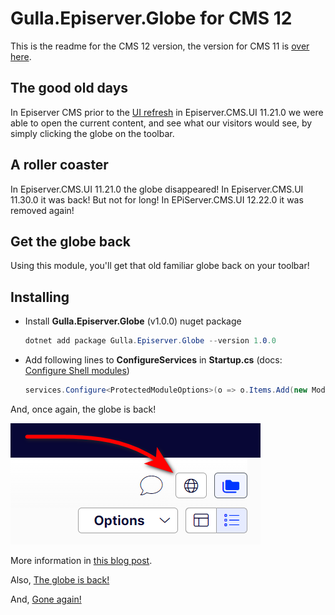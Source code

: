 # Gulla.Episerver.Globe for CMS 12

This is the readme for the CMS 12 version, the version for CMS 11 is [over here](https://github.com/tomahg/Gulla.ViewOnWebsite/tree/CMS11).

## The good old days

In Episerver CMS prior to the [UI refresh](https://world.episerver.com/blogs/ryan-bare/dates/2019/6/cms-ui-refresh/) in Episerver.CMS.UI 11.21.0 we were able to open the current content, and see what our visitors would see, by simply clicking the globe on the toolbar.

## A roller coaster

In Episerver.CMS.UI 11.21.0 the globe disappeared! In Episerver.CMS.UI 11.30.0 it was back! But not for long! In EPiServer.CMS.UI 12.22.0 it was removed again!

## Get the globe back

Using this module, you'll get that old familiar globe back on your toolbar!

## Installing

-   Install **Gulla.Episerver.Globe** (v1.0.0) nuget package 
    ```cs
    dotnet add package Gulla.Episerver.Globe --version 1.0.0
    ```
-   Add following lines to **ConfigureServices** in **Startup.cs** (docs: [Configure Shell modules](https://docs.developers.optimizely.com/content-management-system/docs/configuring-shell-modules))
    ```cs
    services.Configure<ProtectedModuleOptions>(o => o.Items.Add(new ModuleDetails { Name = "Gulla.Episerver.Globe" }));
    ```


And, once again, the globe is back!

![New globe](images/newnewglobe.png)

More information in [this blog post](https://www.gulla.net/no/blog/put-the-globe-back-in-episerver/).

Also, [The globe is back!](https://www.gulla.net/no/blog/the-globe-is-back/)

And, [Gone again!](https://www.gulla.net/en/blog/optimizely-cms-with-new-menu-system/)
